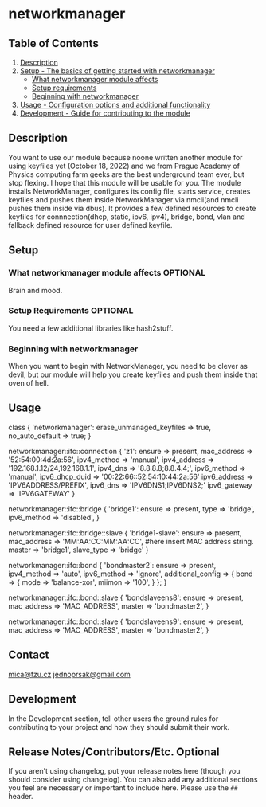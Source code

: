 # networkmanager


## Table of Contents

1. [Description](#description)
1. [Setup - The basics of getting started with networkmanager](#setup)
    * [What networkmanager module affects](#what-networkmanager-affects)
    * [Setup requirements](#setup-requirements)
    * [Beginning with networkmanager](#beginning-with-networkmanager)
1. [Usage - Configuration options and additional functionality](#usage)
1. [Development - Guide for contributing to the module](#development)

## Description

You want to use our module because noone written another module for using keyfiles yet (October 18, 2022) and we from Prague Academy of Physics computing farm geeks are the best underground team ever, but stop flexing. I hope that this module will be usable for you. The module installs NetworkManager, configures its config file, starts service, creates keyfiles and pushes them inside NetworkManager via nmcli(and nmcli pushes them inside via dbus). It provides a few defined resources to create keyfiles for connnection(dhcp, static, ipv6, ipv4), bridge, bond, vlan and fallback defined resource for user defined keyfile.


## Setup

### What networkmanager module affects **OPTIONAL**

Brain and mood.

### Setup Requirements **OPTIONAL**

You need a few additional libraries like hash2stuff.

### Beginning with networkmanager

When you want to begin with NetworkManager, you need to be clever as devil, but 
our module will help you create keyfiles and push them inside that oven of hell.

## Usage

class { 'networkmanager':
  erase_unmanaged_keyfiles => true,
  no_auto_default          => true;
}

networkmanager::ifc::connection { 'z1':
  ensure         => present,
  mac_address    => '52:54:00:4d:2a:56',
  ipv4_method    => 'manual',
  ipv4_address   => '192.168.1.12/24,192.168.1.1',
  ipv4_dns       => '8.8.8.8;8.8.4.4;',
  ipv6_method    => 'manual',
  ipv6_dhcp_duid => '00:22:66::52:54:10:44:2a:56'
  ipv6_address   => 'IPV6ADDRESS/PREFIX',
  ipv6_dns       => 'IPV6DNS1;IPV6DNS2;'
  ipv6_gateway   => 'IPV6GATEWAY'
}

networkmanager::ifc::bridge { 'bridge1':
  ensure => present,
  type => 'bridge',
  ipv6_method => 'disabled',
}

networkmanager::ifc::bridge::slave { 'bridge1-slave':
  ensure => present,
  mac_address  => 'MM:AA:CC:MM:AA:CC', #here insert MAC address string.
  master     => 'bridge1',
  slave_type => 'bridge'
}

networkmanager::ifc::bond { 'bondmaster2':
  ensure => present,
  ipv4_method => 'auto',
  ipv6_method => 'ignore',
  additional_config => {
    bond => {
      mode => 'balance-xor',
      miimon => '100',
    }
  };
}

networkmanager::ifc::bond::slave { 'bondslaveens8':
  ensure => present,
  mac_address => 'MAC_ADDRESS',
  master  => 'bondmaster2',
}
  
networkmanager::ifc::bond::slave { 'bondslaveens9':
  ensure => present,
  mac_address => 'MAC_ADDRESS',
  master  => 'bondmaster2',
}


## Contact

mica@fzu.cz
jednoprsak@gmail.com

## Development

In the Development section, tell other users the ground rules for contributing
to your project and how they should submit their work.

## Release Notes/Contributors/Etc. **Optional**

If you aren't using changelog, put your release notes here (though you should
consider using changelog). You can also add any additional sections you feel are
necessary or important to include here. Please use the `##` header.

